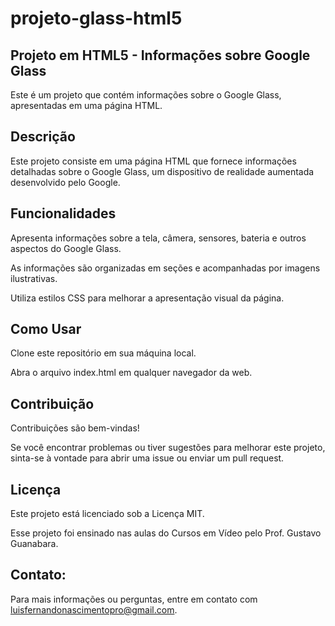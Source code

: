 # projeto-glass-html5
 ## Projeto em HTML5 - Informações sobre Google Glass
 
Este é um projeto que contém informações sobre o Google Glass, apresentadas em uma página HTML.


## Descrição 

Este projeto consiste em uma página HTML que fornece informações detalhadas sobre o Google Glass, um dispositivo de realidade aumentada desenvolvido pelo Google.


## Funcionalidades

Apresenta informações sobre a tela, câmera, sensores, bateria e outros aspectos do Google Glass.

As informações são organizadas em seções e acompanhadas por imagens ilustrativas.

Utiliza estilos CSS para melhorar a apresentação visual da página.


## Como Usar
Clone este repositório em sua máquina local.

Abra o arquivo index.html em qualquer navegador da web.

## Contribuição
Contribuições são bem-vindas! 

Se você encontrar problemas ou tiver sugestões para melhorar este projeto, sinta-se à vontade para abrir uma issue ou enviar um pull request.

## Licença
Este projeto está licenciado sob a Licença MIT. 

Esse projeto foi ensinado nas aulas do Cursos em Vídeo pelo Prof. Gustavo Guanabara.

## Contato:

Para mais informações ou perguntas, entre em contato com luisfernandonascimentopro@gmail.com.
